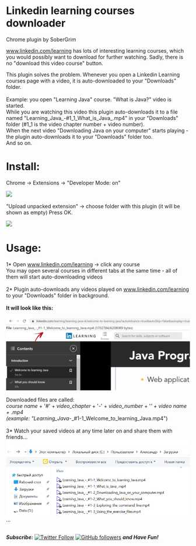 # Linkedin learning courses downloader
Chrome plugin by SoberGrim

www.linkedin.com/learning has lots of interesting learning courses, which you would possibly want to download for further watching.
Sadly, there is no "download this video course" button.

This plugin solves the problem. Whenever you open a Linkedin Learning courses page with a video, it is auto-downloaded to your "Downloads" folder.<br><br>
Example: you open "Learning Java" course. "What is Java?" video is started. <br>While you are watching this video this plugin auto-downloads it to a file named "Learning_Java_-#1_1_What_is_Java_.mp4" in your "Downloads" folder (#1_1 is the video chapter number + video number). <br>
When the next video "Downloading Java on your computer" starts playing - the plugin auto-downloads it to your "Downloads" folder too. 
<br>And so on.

# Install:
Chrome -> Extensions -> "Developer Mode: on"

<img src="https://user-images.githubusercontent.com/12745995/139560473-7a8ce50d-4a16-4e69-8e76-721ca10c7792.png" width="250">

"Upload unpacked extension" -> choose folder with this plugin (it will be shown as empty) Press OK.

<img src="https://user-images.githubusercontent.com/12745995/139560543-d136493f-2805-416d-b9fa-295530c722b9.png" width="400">

# Usage:

1* Open www.linkedin.com/learning -> click any course<br> 
You may open several courses in different tabs at the same time - all of them will start auto-downloading videos<br><br>
2* Plugin auto-downloads any videos played on www.linkedin.com/learning to your "Downloads" folder in background.<br><br>
<b>It will look like this:</b><br><br>
<img src="https://github.com/SoberGrim/Linkedin-learning-courses-downloader/blob/main/img/image.png" width="650">


Downloaded files are called:<br> 
<i>course name</i> + '#' + <i>video_chapter</i> + '-' + <i>video_number</i> + '_' + <i>video name</i> + <i>.mp4</i><br>
(example: "Learning_Java_-_#1-1_Welcome_to_learning_Java.mp4")<br><br>
3* Watch your saved videos at any time later on and share them with friends...<br>
<img src="https://github.com/SoberGrim/Linkedin-learning-courses-downloader/blob/main/img/image2.png" width="650"><br>
...<br><br>


<b><i>Subscribe:</i></b> <a href="https://twitter.com/SoberGrim">![Twitter Follow](https://img.shields.io/twitter/follow/SoberGrim?style=social)</a> <a href="https://github.com/SoberGrim">![GitHub followers](https://img.shields.io/github/followers/SoberGrim?style=social)</a>
<b><i>and Have Fun!</i></b>

